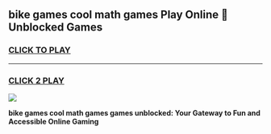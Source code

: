 
## bike games cool math games Play Online 👋 Unblocked Games
<h3>
<a href="https://news.freeplayer.one?title=bike_games_cool_math_games&ref=17CMG">CLICK TO PLAY</a></h3>
<hr>

<h3>
<a href="https://news.freeplayer.one?title=bike_games_cool_math_games&ref=17CMG">CLICK 2 PLAY</a>
  
</h3>

<a href="https://news.freeplayer.one?title=bike_games_cool_math_games&ref=17CMG/"><img src="https://clearcache.store/games.png"></a>


**bike games cool math games games unblocked: Your Gateway to Fun and Accessible Online Gaming**
